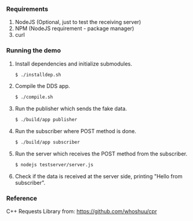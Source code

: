 ### Requirements
1. NodeJS (Optional, just to test the receiving server)
2. NPM (NodeJS requirement - package manager)
3. curl

### Running the demo
1. Install dependencies and initialize submodules.
    ```sh
    $ ./installdep.sh
    ```
2. Compile the DDS app.
    ```sh
    $ ./compile.sh
    ```
3. Run the publisher which sends the fake data.
    ```sh
    $ ./build/app publisher
    ```
4. Run the subscriber where POST method is done.
    ```sh
    $ ./build/app subscriber
    ```

5. Run the server which receives the POST method from the subscriber.
    ```sh
    $ nodejs testserver/server.js
    ```
6. Check if the data is received at the server side, printing "Hello from subscriber".

### Reference

C++ Requests Library from: https://github.com/whoshuu/cpr
